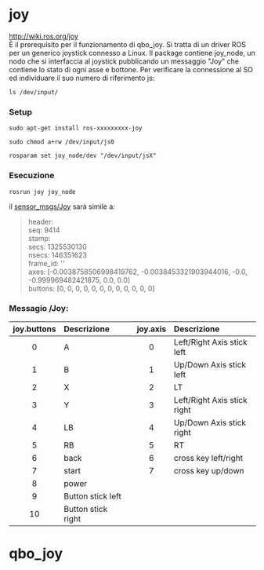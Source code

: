 # joy #
http://wiki.ros.org/joy  
È il prerequisito per il funzionamento di qbo_joy. Si tratta di un driver ROS per un generico joystick connesso a Linux. Il package contiene joy_node, un nodo che si interfaccia al joystick pubblicando un messaggio "Joy" che contiene lo stato di ogni asse e bottone.
Per verificare la connessione al SO ed individuare il suo numero di riferimento js:
```
ls /dev/input/
```
### Setup ###
```
sudo apt-get install ros-xxxxxxxxx-joy
```
```
sudo chmod a+rw /dev/input/js0
```
```
rosparam set joy_node/dev "/dev/input/jsX"
```
### Esecuzione ###
```
rosrun joy joy_node
```
il [sensor_msgs/Joy](http://docs.ros.org/api/sensor_msgs/html/msg/Joy.html) sarà simile a:

>header:   
>  seq: 9414  
>  stamp:   
>    secs: 1325530130  
>    nsecs: 146351623  
>  frame_id: ''  
>axes: [-0.0038758506998419762, -0.0038453321903944016, -0.0, -0.999969482421875, 0.0, 0.0]  
>buttons: [0, 0, 0, 0, 0, 0, 0, 0, 0, 0, 0, 0]    


### Messagio /Joy: ###
| **joy.buttons** | Descrizione |  | **joy.axis** | Descrizione |
| :---: | :--- | --- | :---: | :--- |
| 0 | A |  | 0 | Left/Right Axis stick left |
| 1 | B |  | 1 | Up/Down Axis stick left |
| 2 | X |  | 2 | LT |
| 3 | Y |  | 3 | Left/Right Axis stick right |
| 4 | LB |  | 4 | Up/Down Axis stick right |
| 5 | RB |  | 5 | RT |
| 6 | back |  | 6 | cross key left/right |
| 7 | start |  | 7 | cross key up/down |
| 8 | power |
| 9 | Button stick left |
| 10 | Button stick right |

# qbo_joy #


